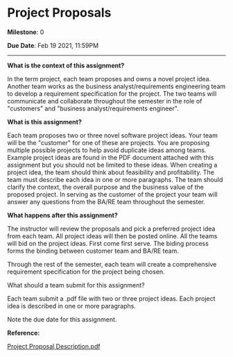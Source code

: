 # Project Proposals 
**Milestone**: 0

**Due Date**: Feb 19 2021, 11:59PM

---

**What is the context of this assignment?**

In the term project, each team proposes and owns a novel project idea. Another team works as the business analyst/requirements engineering team to develop a requirement specification for the project. The two teams will communicate and collaborate throughout the semester in the role of "customers" and "business analyst/requirements engineer".  

**What is this assignment?**

Each team proposes two or three novel software project ideas. Your team will be the "customer" for one of these are projects. You are proposing multiple possible projects to help avoid duplicate ideas among teams. Example project ideas are found in the PDF document attached with this assignment but you should not be limited to these ideas. When creating a project idea, the team should think about feasibility and profitability. The team must describe each idea in one or more paragraphs. The team should clarify the context, the overall purpose and the business value of the proposed project. In serving as the customer of the project your team will answer any questions from the BA/RE team throughout the semester. 

**What happens after this assignment?**

The instructor will review the proposals and pick a preferred project idea from each team. All project ideas will then be posted online. All the teams will bid on the project ideas. First come first serve. The biding process forms the binding between customer team and BA/RE team.

Through the rest of the semester, each team will create a comprehensive requirement specification for the project being chosen.  

 

What should a team submit for this assignment?

Each team submit a .pdf file with two or three project ideas. Each project idea is described in one or more paragraphs. 

Note the due date for this assignment.  

**Reference:**

[Project Proposal Description.pdf](https://sit.instructure.com/courses/43281/files/7443867/download?wrap=1)